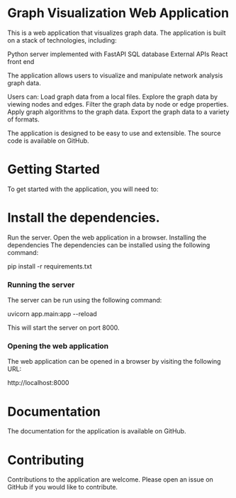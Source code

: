 # Graph Visualization Web Application
This is a web application that visualizes graph data. The application is built on a stack of technologies, including:

Python server implemented with FastAPI
SQL database
External APIs
React front end

The application allows users to visualize and manipulate network analysis graph data.

Users can:
Load graph data from a local files.
Explore the graph data by viewing nodes and edges.
Filter the graph data by node or edge properties.
Apply graph algorithms to the graph data.
Export the graph data to a variety of formats.

The application is designed to be easy to use and extensible. The source code is available on GitHub.

# Getting Started
To get started with the application, you will need to:

# Install the dependencies.
Run the server.
Open the web application in a browser.
Installing the dependencies
The dependencies can be installed using the following command:

pip install -r requirements.txt


### Running the server

The server can be run using the following command:

uvicorn app.main:app --reload


This will start the server on port 8000.

### Opening the web application

The web application can be opened in a browser by visiting the following URL:

http://localhost:8000

# Documentation
The documentation for the application is available on GitHub.

# Contributing
Contributions to the application are welcome. Please open an issue on GitHub if you would like to contribute.
